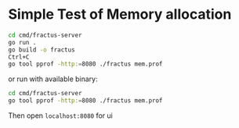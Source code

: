 # Simple Test of Memory allocation

```bash
cd cmd/fractus-server
go run .
go build -o fractus
Ctrl+C
go tool pprof -http:=8080 ./fractus mem.prof
```
or
run with available binary:
```bash
cd cmd/fractus-server
go tool pprof -http:=8080 ./fractus mem.prof
```

Then open `localhost:8080` for ui